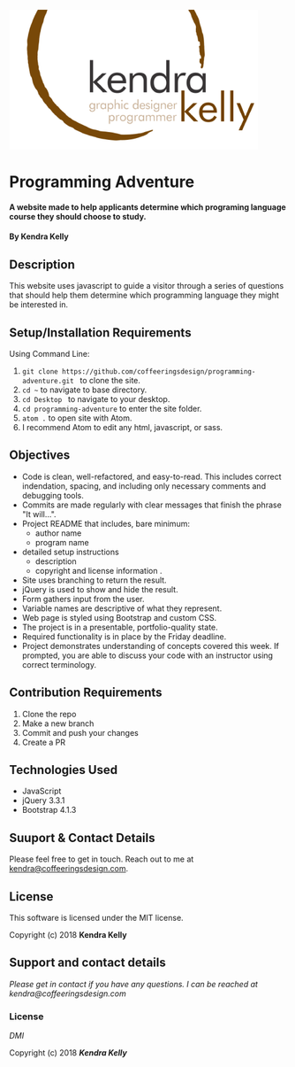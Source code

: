 ![Kendra Kelly Logo](/kkgithub.png)
# Programming Adventure

#### A website made to help applicants determine which programing language course they should choose to study.

#### By **Kendra Kelly**

## Description

This website uses javascript to guide a visitor through a series of questions that should help them determine which programming language they might be interested in.

## Setup/Installation Requirements

Using Command Line:
1. ``git clone https://github.com/coffeeringsdesign/programming-adventure.git `` to clone the site.
2. ``cd ~`` to navigate to base directory.
3. ``cd Desktop `` to navigate to your desktop.
4. ``cd programming-adventure`` to enter the site folder.
5. ``atom .`` to open site with Atom.
6. I recommend Atom to edit any html, javascript, or sass.

## Objectives

* Code is clean, well-refactored, and easy-to-read. This includes correct indendation, spacing, and including only necessary comments and debugging tools. 
* Commits are made regularly with clear messages that finish the phrase "It will…". 
* Project README that includes, bare minimum:
  * author name 
  * program name 
* detailed setup instructions 
  * description 
  * copyright and license information .
* Site uses branching to return the result.  
* jQuery is used to show and hide the result. 
* Form gathers input from the user. 
* Variable names are descriptive of what they represent. 
* Web page is styled using Bootstrap and custom CSS. 
* The project is in a presentable, portfolio-quality state. 
* Required functionality is in place by the Friday deadline. 
* Project demonstrates understanding of concepts covered this week. If prompted, you are able to discuss your code with an instructor using correct terminology.

## Contribution Requirements

1. Clone the repo
1. Make a new branch
1. Commit and push your changes
1. Create a PR

## Technologies Used

* JavaScript
* jQuery 3.3.1
* Bootstrap 4.1.3

## Suuport & Contact Details

Please feel free to get in touch. Reach out to me at kendra@coffeeringsdesign.com.

## License

This software is licensed under the MIT license.

Copyright (c) 2018 **Kendra Kelly**

## Support and contact details

_Please get in contact if you have any questions. I can be reached at kendra@coffeeringsdesign.com_

### License

*DMI*

Copyright (c) 2018 **_Kendra Kelly_**
